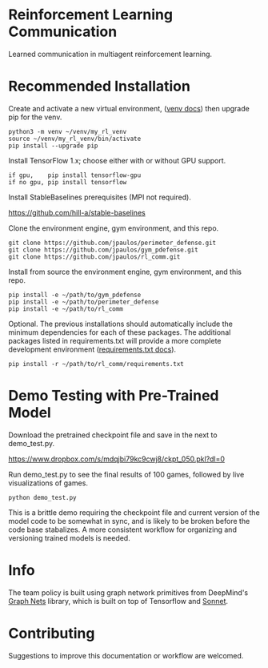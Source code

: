 # Reinforcement Learning Communication
Learned communication in multiagent reinforcement learning.

# Recommended Installation

Create and activate a new virtual environment, ([venv docs](https://docs.python.org/3/tutorial/venv.html)) then upgrade pip for the venv.

```
python3 -m venv ~/venv/my_rl_venv
source ~/venv/my_rl_venv/bin/activate
pip install --upgrade pip
```

Install TensorFlow 1.x; choose either with or without GPU support.

```
if gpu,    pip install tensorflow-gpu
if no gpu, pip install tensorflow
```

Install StableBaselines prerequisites (MPI not required).

https://github.com/hill-a/stable-baselines

Clone the environment engine, gym environment, and this repo.

```
git clone https://github.com/jpaulos/perimeter_defense.git
git clone https://github.com/jpaulos/gym_pdefense.git
git clone https://github.com/jpaulos/rl_comm.git
```

Install from source the environment engine, gym environment, and this repo.

```
pip install -e ~/path/to/gym_pdefense
pip install -e ~/path/to/perimeter_defense
pip install -e ~/path/to/rl_comm
```

Optional. The previous installations should automatically include the minimum dependencies for each of these packages. The additional packages listed in requirements.txt will provide a more complete development environment ([requirements.txt docs](https://packaging.python.org/discussions/install-requires-vs-requirements/)).

```
pip install -r ~/path/to/rl_comm/requirements.txt
```

# Demo Testing with Pre-Trained Model

Download the pretrained checkpoint file and save in the next to demo_test.py.

https://www.dropbox.com/s/mdqjbi79kc9cwj8/ckpt_050.pkl?dl=0

Run demo_test.py to see the final results of 100 games, followed by live visualizations of games.

```
python demo_test.py
```

This is a brittle demo requiring the checkpoint file and current version of the model code to be somewhat in sync, and is likely to be broken before the code base stabalizes. A more consistent workflow for organizing and versioning trained models is needed.

# Info

The team policy is built using graph network primitives from DeepMind's [Graph Nets](https://github.com/deepmind/graph_nets) library, which is built on top of Tensorflow and [Sonnet](https://github.com/deepmind/sonnet/tree/master).

# Contributing

Suggestions to improve this documentation or workflow are welcomed.
